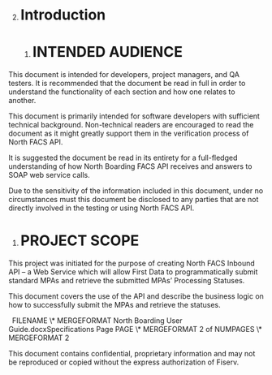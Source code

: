 ﻿

2. # **Introduction**
   1. # **INTENDED AUDIENCE**
This document is intended for developers, project managers, and QA testers.  It is recommended that the document be read in full in order to understand the functionality of each section and how one relates to another.

This document is primarily intended for software developers with sufficient technical background. Non-technical readers are encouraged to read the document as it might greatly support them in the verification process of North FACS API.  

It is suggested the document be read in its entirety for a full-fledged understanding of how North Boarding FACS API receives and answers to SOAP web service calls. 

Due to the sensitivity of the information included in this document, under no circumstances must this document be disclosed to any parties that are not directly involved in the testing or using North FACS API.
1. # **PROJECT SCOPE**
This project was initiated for the purpose of creating North FACS Inbound API – a Web Service which will allow First Data to programmatically submit standard MPAs and retrieve the submitted MPAs’ Processing Statuses.

This document covers the use of the API and describe the business logic on how to successfully submit the MPAs and retrieve the statuses.



` `FILENAME   \\* MERGEFORMAT North Boarding User Guide.docxSpecifications		Page  PAGE   \\* MERGEFORMAT 2 of  NUMPAGES   \\* MERGEFORMAT 2

This document contains confidential, proprietary information and may not be reproduced or copied without the express authorization of Fiserv. 

